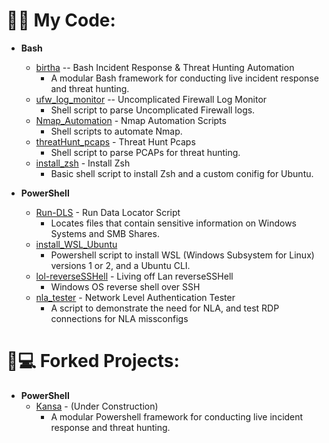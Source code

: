 <h1>👨‍💻 My Code:</h1>

- <b>Bash</b>
  - [birtha](https://github.com/ArronJablonowski/birtha) -- Bash Incident Response & Threat Hunting Automation
    - A modular Bash framework for conducting live incident response and threat hunting.  
  - [ufw_log_monitor](https://github.com/ArronJablonowski/ufw_log_monitor) -- Uncomplicated Firewall Log Monitor
    - Shell script to parse Uncomplicated Firewall logs. 
  - [Nmap_Automation](https://github.com/ArronJablonowski/Nmap_Automation) - Nmap Automation Scripts 
    - Shell scripts to automate Nmap. 
  - [threatHunt_pcaps](https://github.com/ArronJablonowski/threatHunt_pcaps) - Threat Hunt Pcaps
    - Shell script to parse PCAPs for threat hunting.
  - [install_zsh](https://github.com/ArronJablonowski/install_zsh) - Install Zsh
    - Basic shell script to install Zsh and a custom conifig for Ubuntu.  


- <b>PowerShell</b> 
  - [Run-DLS](https://github.com/ArronJablonowski/Run-DLS) - Run Data Locator Script 
    - Locates files that contain sensitive information on Windows Systems and SMB Shares.    
  - [install_WSL_Ubuntu](https://github.com/ArronJablonowski/install_WSL_Ubuntu)
    - Powershell script to install WSL (Windows Subsystem for Linux) versions 1 or 2, and a Ubuntu CLI.  
  - [lol-reverseSSHell](https://github.com/ArronJablonowski/lol-reverseSSHell) - Living off Lan reverseSSHell
    - Windows OS reverse shell over SSH
  - [nla_tester](https://github.com/ArronJablonowski/nla_tester) - Network Level Authentication Tester 
    - A script to demonstrate the need for NLA, and test RDP connections for NLA missconfigs  
  
<h1>🍴💻 Forked Projects:</h1>

- <b>PowerShell</b>
  - [Kansa](https://github.com/ArronJablonowski/Kansa) - (Under Construction) 
    - A modular Powershell framework for conducting live incident response and threat hunting.
  
<!--
**ArronJablonowski/ArronJablonowski** is a ✨ _special_ ✨ repository because its `README.md` (this file) appears on your GitHub profile.

Here are some ideas to get you started:

- 🔭 I’m currently working on ...
- 🌱 I’m currently learning ...
- 💬 Ask me about ...
- 📫 How to reach me: ...
- 👯 🤔 😄 ⚡ ☕
### Hi there 👋
-->
